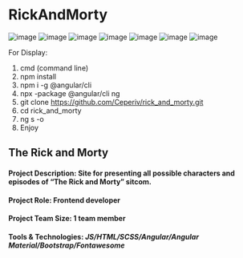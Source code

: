 # RickAndMorty

![image](https://user-images.githubusercontent.com/99511070/220354794-c966b466-c95b-4c49-86db-8d09ab8ed194.png)
![image](https://user-images.githubusercontent.com/99511070/220354898-033846e8-5b74-48d7-aaca-1f3b87c3bc3e.png)
![image](https://user-images.githubusercontent.com/99511070/220355103-aa18562f-dee9-4ad7-a58a-0a8314d46b28.png)
![image](https://user-images.githubusercontent.com/99511070/220355343-0322d2f6-dafc-4710-9ecf-9f60aabd5c4c.png)
![image](https://user-images.githubusercontent.com/99511070/220355732-5861aa5d-f9fa-47e1-bdb0-975aae5591f2.png)
![image](https://user-images.githubusercontent.com/99511070/220355937-de025662-7797-4416-81f5-7c851d803dd5.png)
![image](https://user-images.githubusercontent.com/99511070/220356531-23cd0974-f999-470e-b0ea-e66db89ca6a9.png)

For Display:
1) cmd (command line)
2) npm install
3) npm i -g @angular/cli
4) npx -package @angular/cli ng
5) git clone https://github.com/Ceperiv/rick_and_morty.git
6) cd rick_and_morty
7) ng s -o
8) Enjoy

<h2>The Rick and Morty</h2>
</hr>
<h4>Project Description: Site for presenting all possible characters and episodes of “The Rick and Morty” sitcom.</h4>
<h4>Project Role: Frontend developer</h4>
<h4>Project Team Size: 1 team member</h4>
<h4>Tools & Technologies: <i>JS/HTML/SCSS/Angular/Angular Material/Bootstrap/Fontawesome</i></h4>
